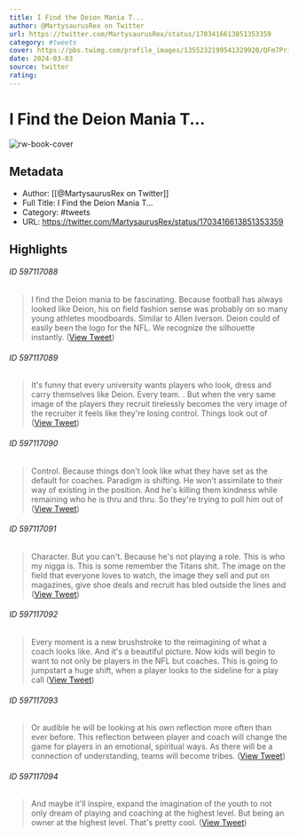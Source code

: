 ```yaml
---
title: I Find the Deion Mania T...
author: @MartysaurusRex on Twitter
url: https://twitter.com/MartysaurusRex/status/1703416613851353359
category: #tweets
cover: https://pbs.twimg.com/profile_images/1355232199541329920/QFm7Priw.jpg
date: 2024-03-03
source: twitter
rating:
---
```

# I Find the Deion Mania T...

![rw-book-cover](https://pbs.twimg.com/profile_images/1355232199541329920/QFm7Priw.jpg)

## Metadata
- Author: [[@MartysaurusRex on Twitter]]
- Full Title: I Find the Deion Mania T...
- Category: #tweets
- URL: https://twitter.com/MartysaurusRex/status/1703416613851353359

## Highlights
###### ID 597117088
> I find the Deion mania to be fascinating. Because football has always looked like Deion, his on field fashion sense was probably on so many young athletes moodboards. Similar to Allen Iverson. Deion could of easily been the logo for the NFL. We recognize the silhouette instantly. ([View Tweet](https://twitter.com/MartysaurusRex/status/1703416613851353359))
    
###### ID 597117089
> It's funny that every university wants players who look, dress and carry themselves like Deion. Every team. . But when the very same image of the players they recruit tirelessly becomes the very image of the recruiter it feels like they're losing control. Things look out of ([View Tweet](https://twitter.com/MartysaurusRex/status/1703416621262659938))
    
###### ID 597117090
> Control. Because things don't look like what they have set as the default for coaches. Paradigm is shifting. He won't assimilate to their way of existing in the position. And he's killing them kindness while remaining who he is thru and thru. So they're trying to pull him out of ([View Tweet](https://twitter.com/MartysaurusRex/status/1703416628137050331))
    
###### ID 597117091
> Character. But you can't. Because he's not playing a role. This is who my nigga is. This is some remember the Titans shit. The image on the field that everyone loves to watch, the image they sell and put on magazines, give shoe deals and recruit has bled outside the lines and ([View Tweet](https://twitter.com/MartysaurusRex/status/1703416635153924462))
    
###### ID 597117092
> Every moment is a new brushstroke to the reimagining of what a coach looks like. And it's a beautiful picture. Now kids will begin to want to not only be players in the NFL but coaches. This is going to jumpstart a huge shift, when a player looks to the sideline for a play call ([View Tweet](https://twitter.com/MartysaurusRex/status/1703416642414264571))
    
###### ID 597117093
> Or audible he will be looking at his own reflection more often than ever before. This reflection between player and coach will change the game for players in an emotional, spiritual ways. As there will be a connection of understanding, teams will become tribes. ([View Tweet](https://twitter.com/MartysaurusRex/status/1703416650802880765))
    
###### ID 597117094
> And maybe it'll inspire, expand the imagination of the youth to not only dream of playing and coaching at the highest level. But being an owner at the highest level. That's pretty cool. ([View Tweet](https://twitter.com/MartysaurusRex/status/1703418579377648085))
    
